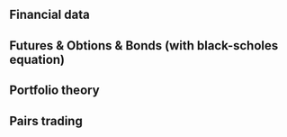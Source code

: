 ## Financial data
## Futures & Obtions & Bonds (with black-scholes equation)
## Portfolio theory
## Pairs trading
